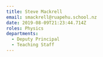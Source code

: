 ```yaml
---
title: Steve Mackrell
email: smackrell@ruapehu.school.nz
date: 2019-08-09T21:23:44.714Z
roles: Physics
departments:
  - Deputy Principal
  - Teaching Staff
---
```


